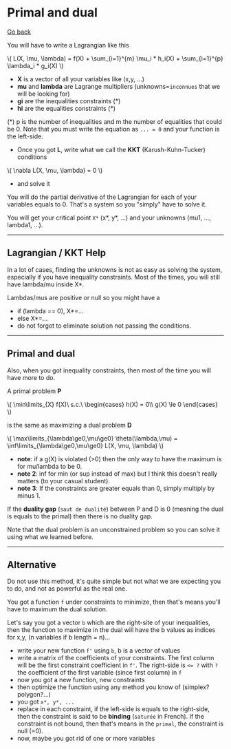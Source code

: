 # Primal and dual

[Go back](..)

You will have to write a Lagrangian like this

<span class="mathjax_process">
\(
L(X, \mu, \lambda) = f(X) + 
\sum_{i=1}^{m} \mu_i * h_i(X) + 
\sum_{i=1}^{p} \lambda_i * g_i(X)
\)
</span>

* **X** is a vector of all your variables like (x,y, ...)
* **mu** and **lambda** are Lagrange multipliers (unknowns=`inconnues`
  that we will be looking for)
* **gi** are the inequalities constraints (*)
* **hi** are the equalities constraints (*)

(*) p is the number of inequalities and m the 
number of equalities that could be 0. Note that
you must write the equation as ``... = 0`` and
your function is the left-side.

* Once you got **L**, write what we call
the **KKT** (Karush-Kuhn-Tucker) conditions

<p class="mathjax_process">
\(
\nabla L(X, \mu, \lambda) = 0
\)
</p>

* and solve it

You will do the partial derivative of 
the Lagrangian for each of your variables
equals to 0. That's a system so you "simply"
have to solve it.

You will get your critical point ``X*`` (x*, y*, ...)
and your unknowns (mu1, ..., lambda1, ...).

<hr class="sr">

## Lagrangian / KKT Help

In a lot of cases, finding the unknowns is not as
easy as solving the system, especially if you
have inequality constraints. Most of the times, you
will still have lambda/mu inside X*.

Lambdas/mus are positive or null so you might have
a 

* if (lambda == 0), X*=...
* else X*=...
* do not forgot to eliminate solution not passing
the conditions.

<hr class="sr">

## Primal and dual

Also, when you got inequality constraints, then most
of the time you will have more to do.

A primal problem **P**

<p>
\(
\min\limits_{X} f(X)\ s.c.\ 
\begin{cases}
h(X) = 0\\
g(X) \le 0
\end{cases}
\)
</p>

is the same as maximizing a dual problem **D**

<p>
\(
\max\limits_{\lambda\ge0,\mu\ge0} \theta(\lambda,\mu)
= \inf\limits_{\lambda\ge0,\mu\ge0} L(X, \mu, \lambda)
\)
</p>

* **note**: if a g(X) is violated (>0) then the only
way to have the maximum is for mu/lambda to be 0.
* **note 2**: inf for min (or sup instead of max) but I think this
doesn't really matters (to your casual student).
* **note 3**: If the constraints are greater equals than 0, simply
multiply by minus 1.

If the **duality gap** (`saut de dualité`) between
P and D is 0 (meaning the dual is equals to the primal)
then there is no duality gap.

Note that the dual problem is an unconstrained problem
so you can solve it using what we learned before.

<hr class="sl">

## Alternative

Do not use this method, it's quite simple but not
what we are expecting you to do, and not as powerful
as the real one.

You got a function ``f`` under constraints
to minimize, then that's means you'll have to
maximum the dual solution.

Let's say you got a vector ``b`` which are the
right-site of your inequalities, then the function
to maximize in the dual will have the b values as
indices for x,y, (n variables if b length = n)...

* write your new function ``f'`` using ``b``,
  b is a vector of values
* write a matrix of the coefficients of your 
  constraints. The first column will be the
  first constraint coefficient in ``f'``. The
  right-side is ``<= ?`` with `?` the coefficient
  of the first variable (since first column) in ``f``
* now you got a new function, new constraints
* then optimize the function using any method you 
  know of (simplex? polygon?...)
* you got ``x*, y*, ...``
* replace in each constraint, if the left-side
  is equals to the right-side, then the constraint
  is said to be **binding** (`saturée` in French). 
  If the constraint is not bound, then that's means
  in the ``primal``, the constraint is null (=0).
* now, maybe you got rid of one or more variables